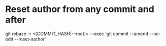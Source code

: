 # Reset author from any commit and after
git rebase -r <[COMMIT_HASH|--root]> --exec 'git commit --amend --no-edit --reset-author'